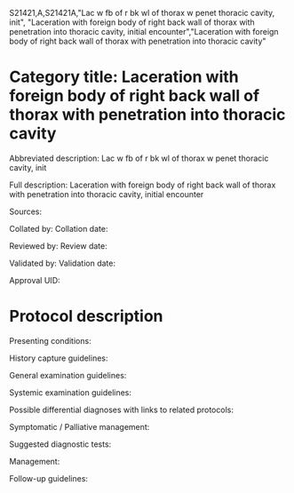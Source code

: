 S21421,A,S21421A,"Lac w fb of r bk wl of thorax w penet thoracic cavity, init", "Laceration with foreign body of right back wall of thorax with penetration into thoracic cavity, initial encounter","Laceration with foreign body of right back wall of thorax with penetration into thoracic cavity"
# Category title: Laceration with foreign body of right back wall of thorax with penetration into thoracic cavity

Abbreviated description: Lac w fb of r bk wl of thorax w penet thoracic cavity, init

Full description: Laceration with foreign body of right back wall of thorax with penetration into thoracic cavity, initial encounter

Sources:

Collated by:
Collation date:

Reviewed by:
Review date:

Validated by:
Validation date:

Approval UID:

# Protocol description

Presenting conditions:

History capture guidelines:

General examination guidelines:

Systemic examination guidelines:

Possible differential diagnoses with links to related protocols:

Symptomatic / Palliative management:

Suggested diagnostic tests:

Management:

Follow-up guidelines:

